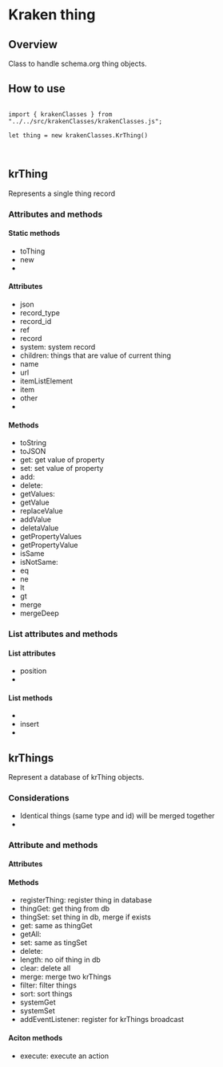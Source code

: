 # Kraken thing

## Overview
Class to handle schema.org thing objects.

## How to use

```

import { krakenClasses } from "../../src/krakenClasses/krakenClasses.js";

let thing = new krakenClasses.KrThing()



```

## krThing
Represents a single thing record

### Attributes and methods

#### Static methods
- toThing
- new
- 

#### Attributes

- json
- record_type
- record_id
- ref
- record
- system: system record
- children: things that are value of current thing
- name
- url
- itemListElement
- item
- other
- 

#### Methods

- toString
- toJSON
- get: get value of property
- set: set value of property
- add:
- delete:
- getValues:
- getValue
- replaceValue
- addValue
- deletaValue
- getPropertyValues
- getPropertyValue
- isSame
- isNotSame:
- eq
- ne
- lt
- gt
- merge
- mergeDeep

### List attributes and methods
#### List attributes 
- position
- 

#### List methods
-
- insert
- 

## krThings
Represent a database of krThing objects.

### Considerations
- Identical things (same type and id) will be merged together
- 

### Attribute and methods


#### Attributes


#### Methods
- registerThing: register thing in database
- thingGet: get thing from db
- thingSet: set thing in db, merge if exists
- get: same as thingGet
- getAll: 
- set: same as tingSet
- delete:
- length: no oif thing in db
- clear: delete all
- merge: merge two krThings
- filter: filter things
- sort: sort things
- systemGet
- systemSet
- addEventListener: register for krThings broadcast

#### Aciton methods
- execute: execute an action 
